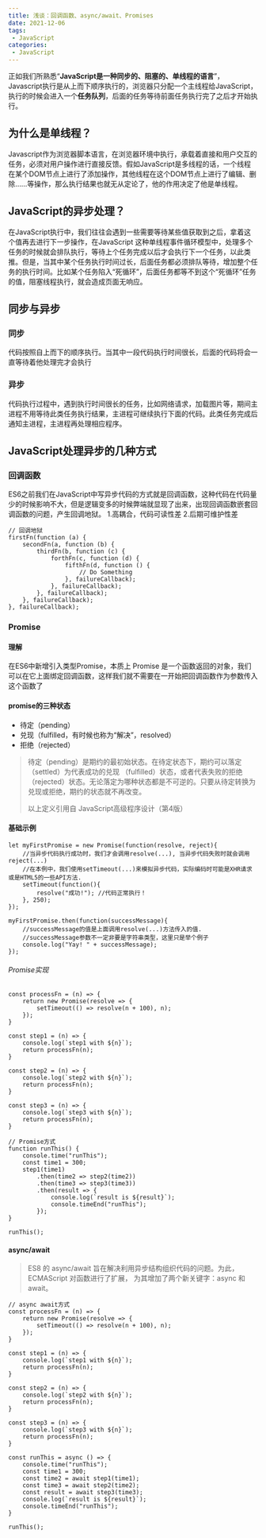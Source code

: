 ```yaml
---
title: 浅谈：回调函数、async/await、Promises
date: 2021-12-06
tags:
 - JavaScript
categories:
 - JavaScript
---
```


正如我们所熟悉“**JavaScript是一种同步的、阻塞的、单线程的语言**”，Javascript执行是从上而下顺序执行的，浏览器只分配一个主线程给JavaScript，执行的时候会进入一个**任务队列**，后面的任务等待前面任务执行完了之后才开始执行。
## 为什么是单线程？
Javascript作为浏览器脚本语言，在浏览器环境中执行，承载着直接和用户交互的任务，必须对用户操作进行直接反馈。假如JavaScript是多线程的话，一个线程在某个DOM节点上进行了添加操作，其他线程在这个DOM节点上进行了编辑、删除……等操作，那么执行结果也就无从定论了，他的作用决定了他是单线程。
## JavaScript的异步处理？
在JavaScript执行中，我们往往会遇到一些需要等待某些值获取到之后，拿着这个值再去进行下一步操作，在JavaScript 这种单线程事件循环模型中，处理多个任务的时候就会排队执行，等待上个任务完成以后才会执行下一个任务，以此类推。但是，当其中某个任务执行时间过长，后面任务都必须排队等待，增加整个任务的执行时间。比如某个任务陷入“死循环”，后面任务都等不到这个“死循环”任务的值，阻塞线程执行，就会造成页面无响应。

## 同步与异步
### 同步
代码按照自上而下的顺序执行。当其中一段代码执行时间很长，后面的代码将会一直等待着他处理完才会执行

### 异步
代码执行过程中，遇到执行时间很长的任务，比如网络请求，加载图片等，期间主进程不用等待此类任务执行结果，主进程可继续执行下面的代码。此类任务完成后通知主进程，主进程再处理相应程序。

## JavaScript处理异步的几种方式

### 回调函数

ES6之前我们在JavaScript中写异步代码的方式就是回调函数，这种代码在代码量少的时候影响不大，但是逻辑变多的时候弊端就显现了出来，出现回调函数嵌套回调函数的问题，产生回调地狱。
1.高耦合，代码可读性差
2.后期可维护性差

````
// 回调地狱
firstFn(function (a) {
    secondFn(a, function (b) {
        thirdFn(b, function (c) {
            forthFn(c, function (d) {
                fifthFn(d, function () {
                    // Do Something
                }, failureCallback);
            }, failureCallback);
        }, failureCallback);
    }, failureCallback);
}, failureCallback);
````


### Promise

#### 理解
在ES6中新增引入类型Promise，本质上 Promise 是一个函数返回的对象，我们可以在它上面绑定回调函数，这样我们就不需要在一开始把回调函数作为参数传入这个函数了
#### promise的三种状态

- 待定（pending）
- 兑现（fulfilled，有时候也称为“解决”，resolved） 
- 拒绝（rejected）

> 待定（pending）是期约的最初始状态。在待定状态下，期约可以落定（settled）为代表成功的兑现
（fulfilled）状态，或者代表失败的拒绝（rejected）状态。无论落定为哪种状态都是不可逆的。只要从待定转换为兑现或拒绝，期约的状态就不再改变。
>
> 以上定义引用自 JavaScript高级程序设计（第4版）


#### 基础示例

````
let myFirstPromise = new Promise(function(resolve, reject){
    //当异步代码执行成功时，我们才会调用resolve(...), 当异步代码失败时就会调用reject(...)
    //在本例中，我们使用setTimeout(...)来模拟异步代码，实际编码时可能是XHR请求或是HTML5的一些API方法.
    setTimeout(function(){
        resolve("成功!"); //代码正常执行！
    }, 250);
});

myFirstPromise.then(function(successMessage){
    //successMessage的值是上面调用resolve(...)方法传入的值.
    //successMessage参数不一定非要是字符串类型，这里只是举个例子
    console.log("Yay! " + successMessage);
});
````

###### Promise实现

````
const processFn = (n) => {
    return new Promise(resolve => {
        setTimeout(() => resolve(n + 100), n);
    });
}

const step1 = (n) => {
    console.log(`step1 with ${n}`);
    return processFn(n);
}

const step2 = (n) => {
    console.log(`step2 with ${n}`);
    return processFn(n);
}

const step3 = (n) => {
    console.log(`step3 with ${n}`);
    return processFn(n);
}

// Promise方式
function runThis() {
    console.time("runThis");
    const time1 = 300;
    step1(time1)
        .then(time2 => step2(time2))
        .then(time3 => step3(time3))
        .then(result => {
            console.log(`result is ${result}`);
            console.timeEnd("runThis");
        });
}

runThis();
````

#### async/await

> ES8 的 async/await 旨在解决利用异步结构组织代码的问题。为此，ECMAScript 对函数进行了扩展，
为其增加了两个新关键字：async 和 await。

```
// async await方式
const processFn = (n) => {
    return new Promise(resolve => {
        setTimeout(() => resolve(n + 100), n);
    });
}

const step1 = (n) => {
    console.log(`step1 with ${n}`);
    return processFn(n);
}

const step2 = (n) => {
    console.log(`step2 with ${n}`);
    return processFn(n);
}

const step3 = (n) => {
    console.log(`step3 with ${n}`);
    return processFn(n);
}

const runThis = async () => {
    console.time("runThis");
    const time1 = 300;
    const time2 = await step1(time1);
    const time3 = await step2(time2);
    const result = await step3(time3);
    console.log(`result is ${result}`);
    console.timeEnd("runThis");
}

runThis();
```

